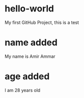 # hello-world
My first GitHub Project, this is a test

# name added
My name is Amir Ammar

# age added
I am 28 years old 
